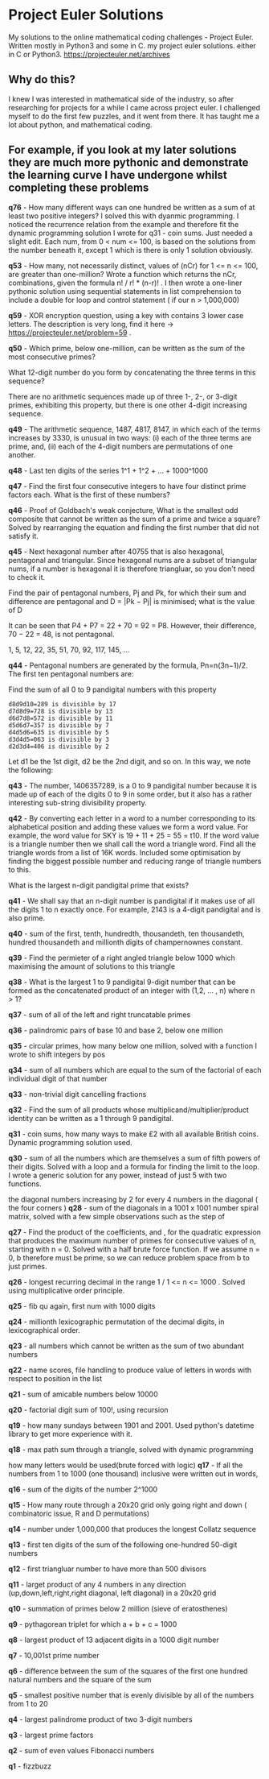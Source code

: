 # Project Euler Solutions
My solutions to the online mathematical coding challenges - Project Euler. Written mostly in Python3 and some in C.
my project euler solutions. either in C or Python3.
https://projecteuler.net/archives

## Why do this?
I knew I was interested in mathematical side of the industry, so after researching for projects for a while I came across project euler. I challenged myself to do the first few puzzles, and it went from there. It has taught me a lot about python, and mathematical coding.

## For example, if you look at my later solutions they are much more pythonic and demonstrate the learning curve I have undergone whilst completing these problems

**q76** - How many different ways can one hundred be written as a sum of at least two positive integers?
          I solved this with dyanmic programming. I noticed the recurrence relation from the example and therefore fit the dynamic programming solution I wrote for q31 - coin sums. Just needed a slight edit. Each num, from 0 < num <= 100, is based on the solutions from the number beneath it, except 1 which is there is only 1 solution obviously.
          
**q53** - How many, not necessarily distinct, values of (nCr) for 1 <= n <= 100, are greater than one-million? Wrote a function which returns the nCr, combinations, given the formula n! / r! * (n-r)! . I then wrote a one-liner pythonic solution using sequential statements in list comprehension to include a double for loop and control statement ( if our n > 1,000,000)

**q59** - XOR encryption question, using a key with contains 3 lower case letters. The description is very long, find it here -> https://projecteuler.net/problem=59 .

**q50** - Which prime, below one-million, can be written as the sum of the most consecutive primes?

What 12-digit number do you form by concatenating the three terms in this sequence?

There are no arithmetic sequences made up of three 1-, 2-, or 3-digit primes, exhibiting this property, but there is one other 4-digit increasing sequence.

**q49** - The arithmetic sequence, 1487, 4817, 8147, in which each of the terms increases by 3330, is unusual in two ways: (i) each of the three terms are prime, and, (ii) each of the 4-digit numbers are permutations of one another.

**q48** - Last ten digits of the series 1^1 + 1^2 + ... + 1000^1000

**q47** - Find the first four consecutive integers to have four distinct prime factors each. What is the first of these numbers?

**q46** - Proof of Goldbach's weak conjecture, What is the smallest odd composite that cannot be written as the sum of a prime and twice a square? Solved by rearranging the equation and finding the first number that did not satisfy it.

**q45** - Next hexagonal number after 40755 that is also hexagonal, pentagonal and triangular. Since hexagonal nums are a subset of triangular nums, if a number is hexagonal it is therefore triangluar, so you don't need to check it.

Find the pair of pentagonal numbers, Pj and Pk, for which their sum and difference are pentagonal and D = |Pk − Pj| is minimised; what is the value of D

It can be seen that P4 + P7 = 22 + 70 = 92 = P8. However, their difference, 70 − 22 = 48, is not pentagonal.

1, 5, 12, 22, 35, 51, 70, 92, 117, 145, ...

**q44** - Pentagonal numbers are generated by the formula, Pn=n(3n−1)/2. The first ten pentagonal numbers are:

Find the sum of all 0 to 9 pandigital numbers with this property

    d8d9d10=289 is divisible by 17
    d7d8d9=728 is divisible by 13
    d6d7d8=572 is divisible by 11
    d5d6d7=357 is divisible by 7
    d4d5d6=635 is divisible by 5
    d3d4d5=063 is divisible by 3
    d2d3d4=406 is divisible by 2

Let d1 be the 1st digit, d2 be the 2nd digit, and so on. In this way, we note the following:

**q43** - The number, 1406357289, is a 0 to 9 pandigital number because it is made up of each of the digits 0 to 9 in some order, but it also has a rather interesting sub-string divisibility property.

**q42** - By converting each letter in a word to a number corresponding to its alphabetical position and adding these values we form a word value. For example, the word value for SKY is 19 + 11 + 25 = 55 = t10. If the word value is a triangle number then we shall call the word a triangle word. Find all the triangle words from a list of 16K words. Included some optimisation by finding the biggest possible number and reducing range of triangle numbers to this.


What is the largest n-digit pandigital prime that exists?

**q41** - We shall say that an n-digit number is pandigital if it makes use of all the digits 1 to n exactly once. For example, 2143 is a 4-digit pandigital and is also prime.

**q40** - sum of the first, tenth, hundredth, thousandeth, ten thousandeth, hundred thousandeth and millionth digits of champernownes constant.

**q39** - Find the permieter of a right angled triangle below 1000 which maximising the amount of solutions to this triangle 

**q38** - What is the largest 1 to 9 pandigital 9-digit number that can be formed as the concatenated product of an integer with (1,2, ... , n) where n > 1?

**q37** - sum of all of the left and right truncatable primes

**q36** - palindromic pairs of base 10 and base 2, below one million

**q35** - circular primes, how many below one million, solved with a function I wrote to shift integers by pos

**q34** - sum of all numbers which are equal to the sum of the factorial of each individual digit of that number

**q33** - non-trivial digit cancelling fractions

**q32** - Find the sum of all products whose multiplicand/multiplier/product identity can be written as a 1 through 9 pandigital.

**q31** - coin sums, how many ways to make £2 with all available British coins. Dynamic programming solution used.

**q30** - sum of all the numbers which are themselves a sum of fifth powers of their digits. Solved with a loop and a formula for finding the limit to the loop. I wrote a generic solution for any power, instead of just 5 with two functions.

the diagonal numbers increasing by 2 for every 4 numbers in the diagonal ( the four corners )
**q28** - sum of the diagonals in a 1001 x 1001 number spiral matrix, solved with a few simple observations such as the step of 

**q27** - Find the product of the coefficients, and , for the quadratic expression that produces the maximum number of primes for consecutive values of n, starting with n = 0. Solved with a half brute force function. If we assume n = 0, b therefore must be prime, so we can reduce problem space from b to just primes.

**q26** - longest recurring decimal in the range 1 / 1 <= n <= 1000 . Solved using multiplicative order principle.

**q25** - fib qu again, first num with 1000 digits

**q24** - millionth lexicographic permutation of the decimal digits, in lexicographical order.

**q23** - all numbers which cannot be written as the sum of two abundant numbers

**q22** - name scores, file handling to produce value of letters in words with respect to position in the list

**q21** - sum of amicable numbers below 10000

**q20** - factorial digit sum of 100!, using recursion

**q19** - how many sundays between 1901 and 2001. Used python's datetime library to get more experience with it.

**q18** - max path sum through a triangle, solved with dynamic programming

how many letters would be used(brute forced with logic)
**q17** - If all the numbers from 1 to 1000 (one thousand) inclusive were written out in words,

**q16** -  sum of the digits of the number 2^1000

**q15** - How many route through a 20x20 grid only going right and down ( combinatoric issue, R and D permutations)

**q14** - number under 1,000,000 that produces the longest Collatz sequence

**q13** - first ten digits of the sum of the following one-hundred 50-digit numbers

**q12** - first triangluar number to have more than 500 divisors

**q11** - larget product of any 4 numbers in any direction (up,down,left,right,right diagonal, left diagonal) in a 20x20 grid

**q10** - summation of primes below 2 million (sieve of eratosthenes)

**q9** - pythagorean triplet for which a + b + c = 1000

**q8** - largest product of 13 adjacent digits in a 1000 digit number

**q7** - 10,001st prime number

**q6** - difference between the sum of the squares of the first one hundred natural numbers and the square of the sum

**q5** - smallest positive number that is evenly divisible by all of the numbers from 1 to 20

**q4** - largest palindrome product of two 3-digit numbers

**q3** - largest prime factors

**q2** - sum of even values Fibonacci numbers

**q1** - fizzbuzz
